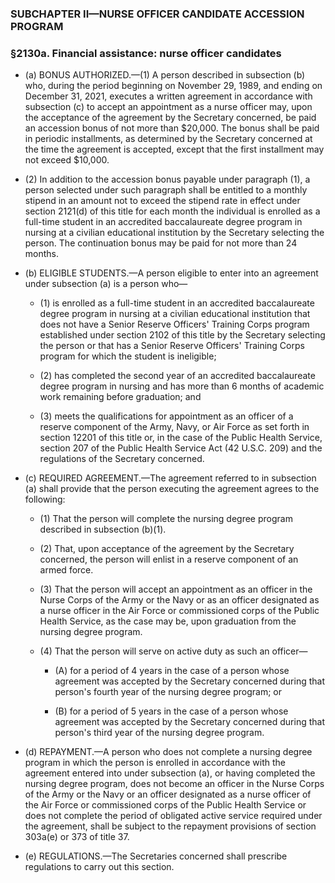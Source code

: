 ### SUBCHAPTER II—NURSE OFFICER CANDIDATE ACCESSION PROGRAM

### §2130a. Financial assistance: nurse officer candidates
* (a) BONUS AUTHORIZED.—(1) A person described in subsection (b) who, during the period beginning on November 29, 1989, and ending on December 31, 2021, executes a written agreement in accordance with subsection (c) to accept an appointment as a nurse officer may, upon the acceptance of the agreement by the Secretary concerned, be paid an accession bonus of not more than $20,000. The bonus shall be paid in periodic installments, as determined by the Secretary concerned at the time the agreement is accepted, except that the first installment may not exceed $10,000.

* (2) In addition to the accession bonus payable under paragraph (1), a person selected under such paragraph shall be entitled to a monthly stipend in an amount not to exceed the stipend rate in effect under section 2121(d) of this title for each month the individual is enrolled as a full-time student in an accredited baccalaureate degree program in nursing at a civilian educational institution by the Secretary selecting the person. The continuation bonus may be paid for not more than 24 months.

* (b) ELIGIBLE STUDENTS.—A person eligible to enter into an agreement under subsection (a) is a person who—

  * (1) is enrolled as a full-time student in an accredited baccalaureate degree program in nursing at a civilian educational institution that does not have a Senior Reserve Officers' Training Corps program established under section 2102 of this title by the Secretary selecting the person or that has a Senior Reserve Officers' Training Corps program for which the student is ineligible;

  * (2) has completed the second year of an accredited baccalaureate degree program in nursing and has more than 6 months of academic work remaining before graduation; and

  * (3) meets the qualifications for appointment as an officer of a reserve component of the Army, Navy, or Air Force as set forth in section 12201 of this title or, in the case of the Public Health Service, section 207 of the Public Health Service Act (42 U.S.C. 209) and the regulations of the Secretary concerned.


* (c) REQUIRED AGREEMENT.—The agreement referred to in subsection (a) shall provide that the person executing the agreement agrees to the following:

  * (1) That the person will complete the nursing degree program described in subsection (b)(1).

  * (2) That, upon acceptance of the agreement by the Secretary concerned, the person will enlist in a reserve component of an armed force.

  * (3) That the person will accept an appointment as an officer in the Nurse Corps of the Army or the Navy or as an officer designated as a nurse officer in the Air Force or commissioned corps of the Public Health Service, as the case may be, upon graduation from the nursing degree program.

  * (4) That the person will serve on active duty as such an officer—

    * (A) for a period of 4 years in the case of a person whose agreement was accepted by the Secretary concerned during that person's fourth year of the nursing degree program; or

    * (B) for a period of 5 years in the case of a person whose agreement was accepted by the Secretary concerned during that person's third year of the nursing degree program.


* (d) REPAYMENT.—A person who does not complete a nursing degree program in which the person is enrolled in accordance with the agreement entered into under subsection (a), or having completed the nursing degree program, does not become an officer in the Nurse Corps of the Army or the Navy or an officer designated as a nurse officer of the Air Force or commissioned corps of the Public Health Service or does not complete the period of obligated active service required under the agreement, shall be subject to the repayment provisions of section 303a(e) or 373 of title 37.

* (e) REGULATIONS.—The Secretaries concerned shall prescribe regulations to carry out this section.